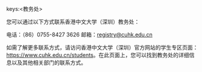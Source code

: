 keys:<教务处>


您可以通过以下方式联系香港中文大学（深圳）教务处：

电话：（86）0755-8427 3626
邮箱：registry@cuhk.edu.cn

如需了解更多联系方式，请访问香港中文大学（深圳）官方网站的学生专区页面：<https://www.cuhk.edu.cn/students>。在此页面上，您可以找到教务处的详细信息以及其他相关部门的联系方式。